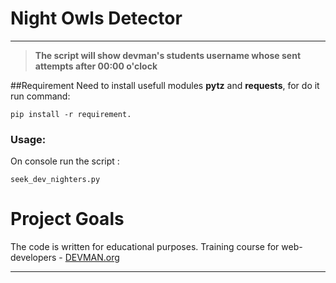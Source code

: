 # Night Owls Detector
____
> **The script will show devman's students username whose sent  attempts after 00:00 o'clock**

##Requirement
Need to install usefull modules **pytz** and **requests**, for do it run command:
```
pip install -r requirement.
```
### Usage:
On console run the script :
```
seek_dev_nighters.py
```

# Project Goals

The code is written for educational purposes. Training course for web-developers - [DEVMAN.org](https://devman.org)
____


